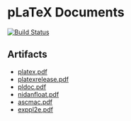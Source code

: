 pLaTeX Documents
====================

[![Build Status](https://travis-ci.org/y-yu/platex-documents.svg?branch=master)](https://travis-ci.org/y-yu/platex-documents)

## Artifacts

- [platex.pdf](https://y-yu.github.io/platex-documents/platex.pdf)
- [platexrelease.pdf](https://y-yu.github.io/platex-documents/platexrelease.pdf)
- [pldoc.pdf](https://y-yu.github.io/platex-documents/pldoc.pdf)
- [nidanfloat.pdf](https://y-yu.github.io/platex-documents/nidanfloat.pdf)
- [ascmac.pdf](https://y-yu.github.io/platex-documents/ascmac.pdf)
- [exppl2e.pdf](https://y-yu.github.io/platex-documents/exppl2e.pdf)
